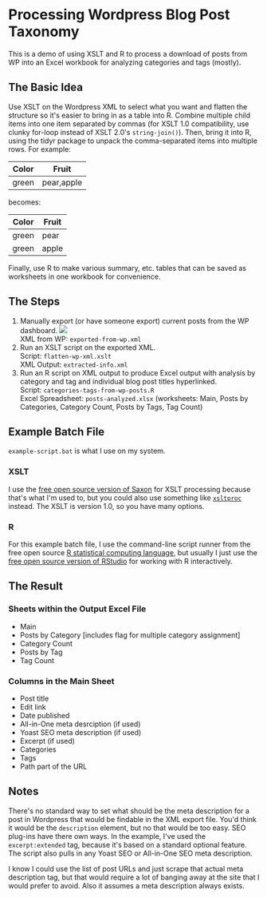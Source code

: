 # Processing Wordpress Blog Post Taxonomy #
This is a demo of using XSLT and R to process a download of posts from WP into an Excel workbook for analyzing categories and tags (mostly).

## The Basic Idea ##
Use XSLT on the Wordpress XML to select what you want and flatten the structure so it's easier to bring in as a table into R. Combine multiple child items into one item separated by commas (for XSLT 1.0 compatibility, use clunky for-loop instead of XSLT 2.0's `string-join()`). Then, bring it into R, using the tidyr package to unpack the comma-separated items into multiple rows. For example:

Color | Fruit
------|-------------
green | pear,apple |

becomes:

Color | Fruit
------|-------------
green | pear |
green | apple |

Finally, use R to make various summary, etc. tables that can be saved as worksheets in one workbook for convenience.
## The Steps ##

1. Manually export (or have someone export) current posts from the WP dashboard.
![](https://i.imgur.com/WySF0oS.png)<br>
XML from WP: `exported-from-wp.xml`
1. Run an XSLT script on the exported XML.<br>
Script: `flatten-wp-xml.xslt` <br>
XML Output: `extracted-info.xml`
2. Run an R script on XML output to produce Excel output with analysis by category and tag and individual blog post titles hyperlinked.<br>
Script: `categories-tags-from-wp-posts.R`<br>
Excel Spreadsheet: `posts-analyzed.xlsx` (worksheets: Main, Posts by Categories, Category Count, Posts by Tags, Tag Count)

## Example Batch File ##

`example-script.bat` is what I use on my system.

### XSLT ###

I use the [free open source version of Saxon](http://saxon.sourceforge.net/) for XSLT processing because that's what I'm used to, but you could also use something like [`xsltproc`](http://xmlsoft.org/XSLT/xsltproc.html) instead. The XSLT is version 1.0, so you have many options.

### R ###

For this example batch file, I use the command-line script runner from the free open source [R statistical computing language](https://www.r-project.org/), but usually I just use the [free open source version of RStudio](https://www.rstudio.com/products/RStudio/#Desktop) for working with R interactively.

## The Result

### Sheets within the Output Excel File

- Main
- Posts by Category [includes flag for multiple category assignment]
- Category Count
- Posts by Tag
- Tag Count

### Columns in the Main Sheet

- Post title
- Edit link
- Date published
- All-in-One meta desrciption (if used)
- Yoast SEO meta description (if used)
- Excerpt (if used)
- Categories
- Tags
- Path part of the URL

## Notes

There's no standard way to set what should be the meta description for a post in Wordpress that would be findable in the XML export file. You'd think it would be the `description` element, but no that would be too easy. SEO plug-ins have there own ways. In the example, I've used the `excerpt:extended` tag, because it's based on a standard optional feature. The script also pulls in any Yoast SEO or All-in-One SEO meta description. 

I know I could use the list of post URLs and just scrape that actual meta description tag, but that would require a lot of banging away at the site that I would prefer to avoid. Also it assumes a meta description always exists. 

